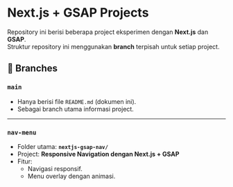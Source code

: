 # Next.js + GSAP Projects


Repository ini berisi beberapa project eksperimen dengan **Next.js** dan **GSAP**.  
Struktur repository ini menggunakan **branch** terpisah untuk setiap project.

## 📌 Branches

### `main`
- Hanya berisi file `README.md` (dokumen ini).
- Sebagai branch utama informasi project.

---

### `nav-menu`
- Folder utama: **`nextjs-gsap-nav/`**
- Project: **Responsive Navigation dengan Next.js + GSAP**
- Fitur:
  - Navigasi responsif.
  - Menu overlay dengan animasi.